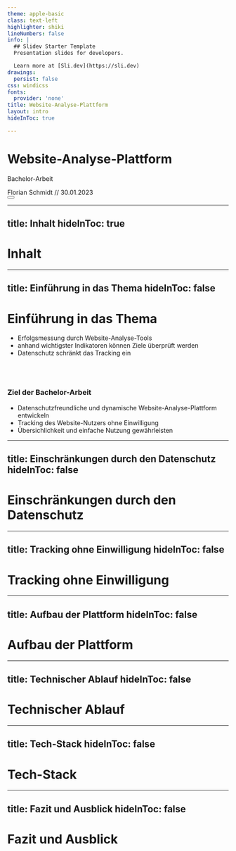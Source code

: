 ```yaml
---
theme: apple-basic
class: text-left
highlighter: shiki
lineNumbers: false
info: |
  ## Slidev Starter Template
  Presentation slides for developers.

  Learn more at [Sli.dev](https://sli.dev)
drawings:
  persist: false
css: windicss
fonts:
  provider: 'none'
title: Website-Analyse-Plattform
layout: intro
hideInToc: true

---
```


# Website-Analyse-Plattform
Bachelor-Arbeit 


<div class="absolute bottom-10">
  <span class="font-700">
    Florian Schmidt // 30.01.2023
  </span>
</div>

<!-- <div class="pt-12">
  <span @click="$slidev.nav.next" class="px-2 py-1 rounded cursor-pointer" hover="bg-white bg-opacity-10">
    Press Space for next page <carbon:arrow-right class="inline"/>
  </span>
</div> -->

<div class="abs-br m-6 flex gap-2">
  <button @click="$slidev.nav.openInEditor()" title="Open in Editor" class="text-xl icon-btn opacity-50 !border-none !hover:text-white">
    <carbon:edit />
  </button>
  <a href="https://github.com/slidevjs/slidev" target="_blank" alt="GitHub"
    class="text-xl icon-btn opacity-50 !border-none !hover:text-white">
    <carbon-logo-github />
  </a>
</div>

<!--
The last comment block of each slide will be treated as slide notes. It will be visible and editable in Presenter Mode along with the slide. [Read more in the docs](https://sli.dev/guide/syntax.html#notes)
-->
<style>
h1 {
  @apply font-regular
}  
</style>

---
title: Inhalt
hideInToc: true
---
# Inhalt 
<Toc listClass="list-disc" />

<!--
You can have `style` tag in markdown to override the style for the current page.
Learn more: https://sli.dev/guide/syntax#embedded-styles
-->

<!--
Here is another comment.
-->

---
title: Einführung in das Thema
hideInToc: false
---
# Einführung in das Thema

- Erfolgsmessung durch Website-Analyse-Tools
- anhand wichtigster Indikatoren können Ziele überprüft werden
- Datenschutz schränkt das Tracking ein
<br/>
<br/>

### Ziel der Bachelor-Arbeit

- Datenschutzfreundliche und dynamische Website-Analyse-Plattform entwickeln
- Tracking des Website-Nutzers ohne Einwilligung 
- Übersichlichkeit und einfache Nutzung gewährleisten
<!-- https://sli.dev/guide/animations.html#click-animations -->

---
title: Einschränkungen durch den Datenschutz
hideInToc: false
---
# Einschränkungen durch den Datenschutz
---
title: Tracking ohne Einwilligung
hideInToc: false
---
# Tracking ohne Einwilligung
---
title: Aufbau der Plattform
hideInToc: false
---
# Aufbau der Plattform
---
title: Technischer Ablauf
hideInToc: false
---
# Technischer Ablauf
---
title: Tech-Stack
hideInToc: false
---
# Tech-Stack
---
title: Fazit und Ausblick
hideInToc: false
---
# Fazit und Ausblick



